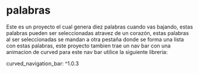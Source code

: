 # palabras
Este es un proyecto el cual genera diez palabras cuando vas bajando, estas palabras pueden ser seleccionadas atravez de un corazón, estas palabras al ser seleccionadas se mandan a otra pestaña donde se forma una lista con estas palabras, este proyecto tambien trae un nav bar con una animacion de curved para este nav bar utilice la siguiente libreria:

curved_navigation_bar: ^1.0.3

